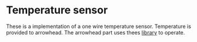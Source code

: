 # Temperature sensor

These is a implementation of a one wire temperature sensor.
Temperature is provided to arrowhead.
The arrowhead part uses thees
[library](https://github.com/grammers/client-cpp) to operate.
